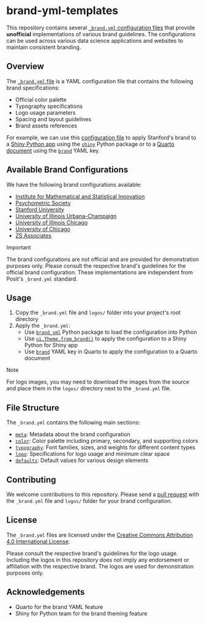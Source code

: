 # brand-yml-templates

This repository contains several [`_brand.yml` configuration files][byml] that provide **unofficial** implementations of various brand guidelines. The configurations can be used across various data science applications and websites to maintain consistent branding.

## Overview

The [`_brand.yml` file][byml] is a YAML configuration file that contains the following brand specifications:

- Official color palette
- Typography specifications
- Logo usage parameters
- Spacing and layout guidelines
- Brand assets references

For example, we can use this [configuration file](stanford-university/_brand.yml) to apply Stanford's brand to a [Shiny Python app](https://github.com/stanford-brand-yml/py-shiny-branded-demo) using the [`shiny`][s4py] Python package or to a [Quarto document](https://github.com/stanford-brand-yml/quarto-branded-website) using the [`brand`][qbyml] YAML key.

## Available Brand Configurations

We have the following brand configurations available:

- [Institute for Mathematical and Statistical Innovation](institute-for-mathematical-and-statistical-innovation/)
- [Psychometric Society](psychometric-society/)
- [Stanford University](stanford-university/)
- [University of Illinois Urbana-Champaign](university-of-illinois-urbana-champaign/)
- [University of Illinois Chicago](university-of-illinois-chicago/)
- [University of Chicago](university-of-chicago/)
- [ZS Associates](zs-associates/)

> [!IMPORTANT]
>
> The brand configurations are not official and are provided for demonstration purposes only. Please consult the respective brand's guidelines for the official brand configuration. These implementations are independent from Posit's `_brand.yml` standard.

## Usage

1. Copy the `_brand.yml` file and `logos/` folder into your project's root directory
2. Apply the `_brand.yml`:
   - Use [`brand_yml`](https://posit-dev.github.io/brand-yml/pkg/py/) Python package to load the configuration into Python
   - Use [`ui.Theme.from_brand()`](https://shiny.posit.co/py/api/core/ui.Theme.html#shiny.ui.Theme.from_brand) to apply the configuration to a Shiny Python for Shiny app
   - Use [`brand`][qbyml] YAML key in Quarto to apply the configuration to a Quarto document

> [!NOTE]
> 
> For logo images, you may need to download the images from the source and place them in the `logos/` directory next to the `_brand.yml` file.

## File Structure

The `_brand.yml` contains the following main sections:

- [`meta`](https://posit-dev.github.io/brand-yml/brand/meta.html): Metadata about the brand configuration
- [`color`](https://posit-dev.github.io/brand-yml/brand/color.html): Color palette including primary, secondary, and supporting colors
- [`typography`](https://posit-dev.github.io/brand-yml/brand/typography.html): Font families, sizes, and weights for different content types
- [`logo`](https://posit-dev.github.io/brand-yml/brand/logo.html): Specifications for logo usage and minimum clear space
- [`defaults`](https://posit-dev.github.io/brand-yml/brand/defaults.html): Default values for various design elements

## Contributing

We welcome contributions to this repository. Please send a [pull request][repopr] with the `_brand.yml` file and `logos/` folder for your brand configuration. 

## License

The `_brand.yml` files are licensed under the [Creative Commons Attribution 4.0 International License](https://creativecommons.org/licenses/by/4.0/).

Please consult the respective brand's guidelines for the logo usage. Including the logos in this repository does not imply any endorsement or affiliation with the respective brand. The logos are used for demonstration purposes only.

## Acknowledgements

- Quarto for the brand YAML feature
- Shiny for Python team for the brand theming feature


[s4py]: https://shiny.posit.co/py/
[byml]: https://posit-dev.github.io/brand-yml/
[qbyml]: https://quarto.org/docs/authoring/brand.html
[shinylive]: https://shiny.posit.co/py/docs/shinylive.html
[repopr]: https://github.com/coatless/brand-yml-templates/pulls/